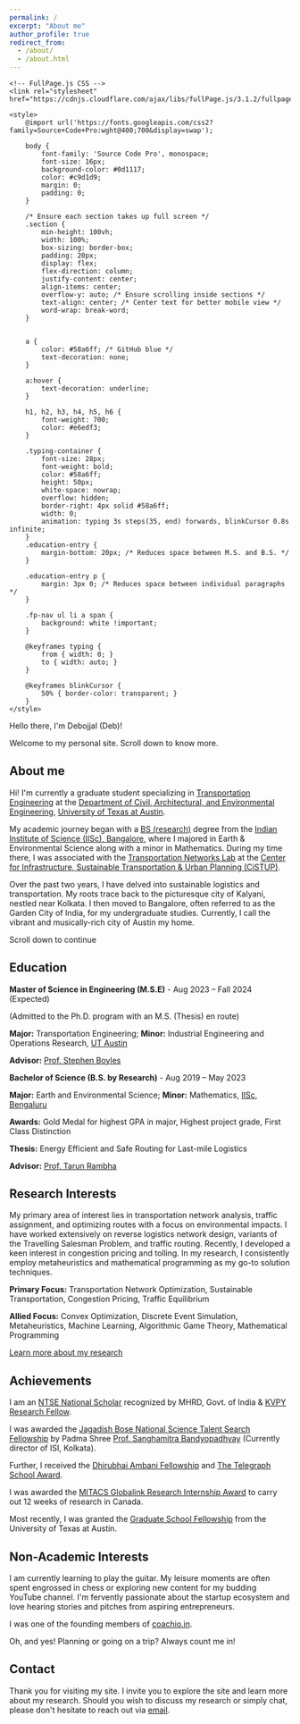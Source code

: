 ```yaml
---
permalink: /
excerpt: "About me"
author_profile: true
redirect_from:
  - /about/
  - /about.html
---
```


<head>
    <meta charset="UTF-8">
    <meta name="viewport" content="width=device-width, initial-scale=1.0">
    <title>Debojjal's Portfolio</title>
    
    <!-- FullPage.js CSS -->
    <link rel="stylesheet" href="https://cdnjs.cloudflare.com/ajax/libs/fullPage.js/3.1.2/fullpage.min.css">

    <style>
        @import url('https://fonts.googleapis.com/css2?family=Source+Code+Pro:wght@400;700&display=swap');

        body {
            font-family: 'Source Code Pro', monospace;
            font-size: 16px;
            background-color: #0d1117;
            color: #c9d1d9;
            margin: 0;
            padding: 0;
        }

        /* Ensure each section takes up full screen */
        .section {
            min-height: 100vh; 
            width: 100%;
            box-sizing: border-box;
            padding: 20px;
            display: flex;
            flex-direction: column;
            justify-content: center;
            align-items: center;
            overflow-y: auto; /* Ensure scrolling inside sections */
            text-align: center; /* Center text for better mobile view */
            word-wrap: break-word;
        }


        a {
            color: #58a6ff; /* GitHub blue */
            text-decoration: none;
        }
        
        a:hover {
            text-decoration: underline;
        }

        h1, h2, h3, h4, h5, h6 {
            font-weight: 700;
            color: #e6edf3;
        }

        .typing-container {
            font-size: 28px;
            font-weight: bold;
            color: #58a6ff;
            height: 50px;
            white-space: nowrap;
            overflow: hidden;
            border-right: 4px solid #58a6ff;
            width: 0;
            animation: typing 3s steps(35, end) forwards, blinkCursor 0.8s infinite;
        }
        .education-entry {
            margin-bottom: 20px; /* Reduces space between M.S. and B.S. */
        }

        .education-entry p {
            margin: 3px 0; /* Reduces space between individual paragraphs */
        }

        .fp-nav ul li a span {
            background: white !important;
        }
        
        @keyframes typing {
            from { width: 0; }
            to { width: auto; }
        }

        @keyframes blinkCursor {
            50% { border-color: transparent; }
        }
    </style>
</head>
<body>

<!-- Full Page Scroll Sections -->
<div id="fullpage">
<div class="section">
    <div class="typing-container">Hello there, I'm Debojjal (Deb)!</div>
    <p>Welcome to my personal site. Scroll down to know more.</p>
</div>



<div class="section">
<h2>About me</h2>
<p>
    Hi! I'm currently a graduate student specializing in 
    <a href="https://www.caee.utexas.edu/research/research-areas/transportation-engineering">Transportation Engineering</a>
    at the <a href="https://www.caee.utexas.edu/">Department of Civil, Architectural, and Environmental Engineering</a>, 
    <a href="https://www.utexas.edu/">University of Texas at Austin</a>.
</p>
<p>
    My academic journey began with a 
    <a href="https://ug.iisc.ac.in/">BS (research)</a> degree from the 
    <a href="https://iisc.ac.in/">Indian Institute of Science (IISc), Bangalore</a>, 
    where I majored in Earth & Environmental Science along with a minor in Mathematics. 
    During my time there, I was associated with the 
    <a href="http://civil.iisc.ernet.in/%7Etarunr/group.html">Transportation Networks Lab</a> at the 
    <a href="https://cistup.iisc.ac.in/">Center for Infrastructure, Sustainable Transportation & Urban Planning (CiSTUP)</a>.
</p>
<p>
    Over the past two years, I have delved into sustainable logistics and transportation. 
    My roots trace back to the picturesque city of Kalyani, nestled near Kolkata. 
    I then moved to Bangalore, often referred to as the Garden City of India, for my undergraduate studies. 
    Currently, I call the vibrant and musically-rich city of Austin my home.
</p>
<p>
    Scroll down to continue
</p>
</div>






<div class="section">
<h2>Education</h2>

<div class="education-entry">
    <p><strong>Master of Science in Engineering (M.S.E)</strong> - Aug 2023 – Fall 2024 (Expected)</p>
    <p>(Admitted to the Ph.D. program with an M.S. (Thesis) en route)</p>
    <p><strong>Major:</strong> Transportation Engineering; <strong>Minor:</strong> Industrial Engineering and Operations Research, <a href="https://www.utexas.edu/">UT Austin</a></p>
    <p><strong>Advisor:</strong> <a href="https://sboyles.github.io/">Prof. Stephen Boyles</a></p>
</div>

<div class="education-entry">
    <p><strong>Bachelor of Science (B.S. by Research)</strong> - Aug 2019 – May 2023</p>
    <p><strong>Major:</strong> Earth and Environmental Science; <strong>Minor:</strong> Mathematics, <a href="https://iisc.ac.in/">IISc, Bengaluru</a></p>
    <p><strong>Awards:</strong> Gold Medal for highest GPA in major, Highest project grade, First Class Distinction</p>
    <p><strong>Thesis:</strong> Energy Efficient and Safe Routing for Last-mile Logistics</p>
    <p><strong>Advisor:</strong> <a href="http://civil.iisc.ernet.in/%7Etarunr/">Prof. Tarun Rambha</a></p>
</div>
</div>






<div class="section">
    <h2>Research Interests</h2>
    <p>My primary area of interest lies in transportation network analysis, traffic assignment, and optimizing routes with a focus on environmental impacts. I have worked extensively on reverse logistics network design, variants of the Travelling Salesman Problem, and traffic routing. Recently, I developed a keen interest in congestion pricing and tolling. In my research, I consistently employ metaheuristics and mathematical programming as my go-to solution techniques.</p>
    <p><strong>Primary Focus:</strong> Transportation Network Optimization, Sustainable Transportation, Congestion Pricing, Traffic Equilibrium</p>
    <p><strong>Allied Focus:</strong> Convex Optimization, Discrete Event Simulation, Metaheuristics, Machine Learning, Algorithmic Game Theory, Mathematical Programming</p>
    <p><a href="Research.html">Learn more about my research</a></p>
</div>





<div class="section">
    <h2>Achievements</h2>
    <p>
        I am an <a href="https://ncert.nic.in/national-talent-examination.php">NTSE National Scholar</a> recognized by MHRD, Govt. of India & 
        <a href="http://www.kvpy.iisc.ernet.in/main/about.htm">KVPY Research Fellow</a>.
    </p>
    <p>
        I was awarded the <a href="https://jbnsts.ac.in">Jagadish Bose National Science Talent Search Fellowship</a> 
        by Padma Shree <a href="https://www.isical.ac.in/%7Esanghami/">Prof. Sanghamitra Bandyopadhyay</a> 
        (Currently director of ISI, Kolkata).
    </p>
    <p>
        Further, I received the <a href="https://das.reliancefoundation.org">Dhirubhai Ambani Fellowship</a> and 
        <a href="https://www.youtube.com/watch?v=gjFi4Li04hE">The Telegraph School Award</a>.
    </p>
    <p>
        I was awarded the <a href="https://www.mitacs.ca/en/programs/globalink/globalink-research-internship">
        MITACS Globalink Research Internship Award</a> to carry out 12 weeks of research in Canada.
    </p>
    <p>
        Most recently, I was granted the 
        <a href="https://gradschool.utexas.edu/finances/fellowships">Graduate School Fellowship</a> 
        from the University of Texas at Austin.
    </p>
</div>






<div class="section">
    <h2>Non-Academic Interests</h2>
    <p>I am currently learning to play the guitar. My leisure moments are often spent engrossed in chess or exploring new content for my budding YouTube channel. I'm fervently passionate about the startup ecosystem and love hearing stories and pitches from aspiring entrepreneurs.</p>
    <p>I was one of the founding members of <a href="https://play.google.com/store/apps/details?id=co.sansa.uyolx">coachio.in</a>.</p>
    <p>Oh, and yes! Planning or going on a trip? Always count me in!</p>
</div>





<div class="section">
<h2>Contact</h2>
<p>
    Thank you for visiting my site. I invite you to explore the site and learn more about my research. 
    Should you wish to discuss my research or simply chat, please don't hesitate to reach out via 
    <a href="mailto:debojjalb@utexas.edu">email</a>.
</p>
</div>

</div>



<!-- FullPage.js Library -->
<script src="https://cdnjs.cloudflare.com/ajax/libs/fullPage.js/3.1.2/fullpage.min.js"></script>
<script>
    new fullpage('#fullpage', {
    // autoScrolling: window.innerWidth > 568, // Only disable on mobile
    navigation: true,
    navigationPosition: 'right',
    scrollHorizontally: true
});
</script>

</body>
